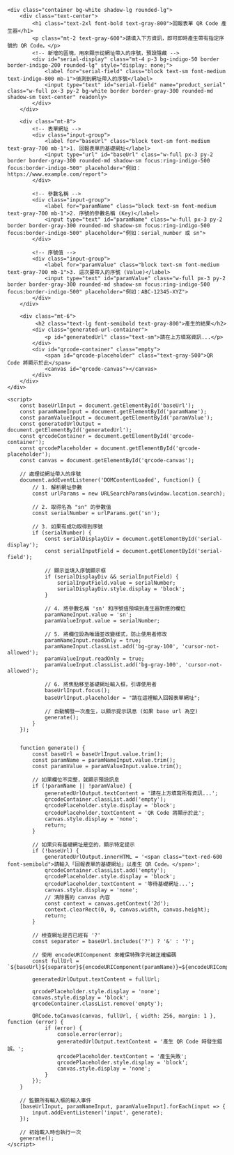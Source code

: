 <!DOCTYPE html>
<html lang="zh-Hant">
<head>
    <meta charset="UTF-8">
    <meta name="viewport" content="width=device-width, initial-scale=1.0">
    <title>帶參數的 QR Code 產生器</title>
    <script src="https://cdn.tailwindcss.com"></script>
    <!-- 引入 QR Code 生成函式庫 -->
    <script src="https://cdn.jsdelivr.net/npm/qrcode@1.5.1/build/qrcode.min.js"></script>
    <style>
        body {
            font-family: 'Inter', 'Noto Sans TC', sans-serif;
        }
        .container {
            max-width: 600px;
            margin: 2rem auto;
            padding: 2rem;
        }
        .input-group {
            margin-bottom: 1.5rem;
        }
        #qrcode-container {
            width: 256px;
            height: 256px;
            margin: 1.5rem auto;
            border: 1px solid #e5e7eb;
            border-radius: 0.5rem;
            display: flex;
            align-items: center;
            justify-content: center;
            padding: 1rem;
            background-color: white;
            transition: all 0.3s ease;
        }
        #qrcode-container.empty {
            background-color: #f9fafb;
        }
        .generated-url-container {
            word-wrap: break-word;
            background-color: #f3f4f6;
            padding: 0.75rem 1rem;
            border-radius: 0.375rem;
            border: 1px solid #e5e7eb;
            font-family: monospace;
            color: #1f2937;
            margin-top: 1rem;
        }
    </style>
</head>
<body class="bg-gray-50">

    <div class="container bg-white shadow-lg rounded-lg">
        <div class="text-center">
            <h1 class="text-2xl font-bold text-gray-800">回報表單 QR Code 產生器</h1>
            <p class="mt-2 text-gray-600">請填入下方資訊，即可即時產生帶有指定序號的 QR Code。</p>
            <!-- 新增的區塊，用來顯示從網址帶入的序號，預設隱藏 -->
            <div id="serial-display" class="mt-4 p-3 bg-indigo-50 border border-indigo-200 rounded-lg" style="display: none;">
                <label for="serial-field" class="block text-sm font-medium text-indigo-800 mb-1">偵測到網址帶入的序號</label>
                <input type="text" id="serial-field" name="product_serial" class="w-full px-3 py-2 bg-white border border-gray-300 rounded-md shadow-sm text-center" readonly>
            </div>
        </div>

        <div class="mt-8">
            <!-- 表單網址 -->
            <div class="input-group">
                <label for="baseUrl" class="block text-sm font-medium text-gray-700 mb-1">1. 回報表單的基礎網址</label>
                <input type="url" id="baseUrl" class="w-full px-3 py-2 border border-gray-300 rounded-md shadow-sm focus:ring-indigo-500 focus:border-indigo-500" placeholder="例如：https://www.example.com/report">
            </div>

            <!-- 參數名稱 -->
            <div class="input-group">
                <label for="paramName" class="block text-sm font-medium text-gray-700 mb-1">2. 序號的參數名稱 (Key)</label>
                <input type="text" id="paramName" class="w-full px-3 py-2 border border-gray-300 rounded-md shadow-sm focus:ring-indigo-500 focus:border-indigo-500" placeholder="例如：serial_number 或 sn">
            </div>

            <!-- 序號值 -->
            <div class="input-group">
                <label for="paramValue" class="block text-sm font-medium text-gray-700 mb-1">3. 這次要帶入的序號 (Value)</label>
                <input type="text" id="paramValue" class="w-full px-3 py-2 border border-gray-300 rounded-md shadow-sm focus:ring-indigo-500 focus:border-indigo-500" placeholder="例如：ABC-12345-XYZ">
            </div>
        </div>

        <div class="mt-6">
             <h2 class="text-lg font-semibold text-gray-800">產生的結果</h2>
            <div class="generated-url-container">
                <p id="generatedUrl" class="text-sm">請在上方填寫資訊...</p>
            </div>
            <div id="qrcode-container" class="empty">
                <span id="qrcode-placeholder" class="text-gray-500">QR Code 將顯示於此</span>
                <canvas id="qrcode-canvas"></canvas>
            </div>
        </div>
    </div>

    <script>
        const baseUrlInput = document.getElementById('baseUrl');
        const paramNameInput = document.getElementById('paramName');
        const paramValueInput = document.getElementById('paramValue');
        const generatedUrlOutput = document.getElementById('generatedUrl');
        const qrcodeContainer = document.getElementById('qrcode-container');
        const qrcodePlaceholder = document.getElementById('qrcode-placeholder');
        const canvas = document.getElementById('qrcode-canvas');

        // 處理從網址帶入的序號
        document.addEventListener('DOMContentLoaded', function() {
            // 1. 解析網址參數
            const urlParams = new URLSearchParams(window.location.search);
            
            // 2. 取得名為 "sn" 的參數值
            const serialNumber = urlParams.get('sn');
            
            // 3. 如果有成功取得到序號
            if (serialNumber) {
                const serialDisplayDiv = document.getElementById('serial-display');
                const serialInputField = document.getElementById('serial-field');

                // 顯示並填入序號顯示框
                if (serialDisplayDiv && serialInputField) {
                    serialInputField.value = serialNumber;
                    serialDisplayDiv.style.display = 'block';
                }

                // 4. 將參數名稱 'sn' 和序號值預填到產生器對應的欄位
                paramNameInput.value = 'sn';
                paramValueInput.value = serialNumber;

                // 5. 將欄位設為唯讀並改變樣式，防止使用者修改
                paramNameInput.readOnly = true;
                paramNameInput.classList.add('bg-gray-100', 'cursor-not-allowed');
                paramValueInput.readOnly = true;
                paramValueInput.classList.add('bg-gray-100', 'cursor-not-allowed');

                // 6. 將焦點移至基礎網址輸入框，引導使用者
                baseUrlInput.focus();
                baseUrlInput.placeholder = "請在這裡輸入回報表單網址";

                // 自動觸發一次產生，以顯示提示訊息 (如果 base url 為空)
                generate();
            }
        });


        function generate() {
            const baseUrl = baseUrlInput.value.trim();
            const paramName = paramNameInput.value.trim();
            const paramValue = paramValueInput.value.trim();

            // 如果欄位不完整，就顯示預設訊息
            if (!paramName || !paramValue) {
                generatedUrlOutput.textContent = '請在上方填寫所有資訊...';
                qrcodeContainer.classList.add('empty');
                qrcodePlaceholder.style.display = 'block';
                qrcodePlaceholder.textContent = 'QR Code 將顯示於此';
                canvas.style.display = 'none';
                return;
            }
            
            // 如果只有基礎網址是空的，顯示特定提示
            if (!baseUrl) {
                generatedUrlOutput.innerHTML = '<span class="text-red-600 font-semibold">請輸入「回報表單的基礎網址」以產生 QR Code。</span>';
                qrcodeContainer.classList.add('empty');
                qrcodePlaceholder.style.display = 'block';
                qrcodePlaceholder.textContent = '等待基礎網址...';
                canvas.style.display = 'none';
                // 清除舊的 canvas 內容
                const context = canvas.getContext('2d');
                context.clearRect(0, 0, canvas.width, canvas.height);
                return;
            }

            // 檢查網址是否已經有 '?'
            const separator = baseUrl.includes('?') ? '&' : '?';
            
            // 使用 encodeURIComponent 來確保特殊字元被正確編碼
            const fullUrl = `${baseUrl}${separator}${encodeURIComponent(paramName)}=${encodeURIComponent(paramValue)}`;

            generatedUrlOutput.textContent = fullUrl;
            
            qrcodePlaceholder.style.display = 'none';
            canvas.style.display = 'block';
            qrcodeContainer.classList.remove('empty');

            QRCode.toCanvas(canvas, fullUrl, { width: 256, margin: 1 }, function (error) {
                if (error) {
                    console.error(error);
                    generatedUrlOutput.textContent = '產生 QR Code 時發生錯誤。';
                    qrcodePlaceholder.textContent = '產生失敗';
                    qrcodePlaceholder.style.display = 'block';
                    canvas.style.display = 'none';
                }
            });
        }

        // 監聽所有輸入框的輸入事件
        [baseUrlInput, paramNameInput, paramValueInput].forEach(input => {
            input.addEventListener('input', generate);
        });

        // 初始載入時也執行一次
        generate();
    </script>
</body>
</html>


